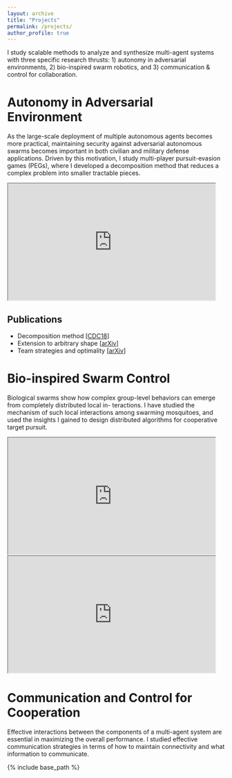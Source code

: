 ```yaml
---
layout: archive
title: "Projects"
permalink: /projects/
author_profile: true
---
```


I study scalable methods to analyze and synthesize multi-agent systems with three specific research thrusts: 1) autonomy in adversarial environments, 2) bio-inspired swarm robotics, and 3) communication & control for collaboration.


# Autonomy in Adversarial Environment

As the large-scale deployment of multiple autonomous agents becomes more practical, maintaining security against adversarial autonomous swarms becomes important in both civilian and military defense applications. Driven by this motivation, I study multi-player pursuit-evasion games (PEGs), where I developed a decomposition method that reduces a complex problem into smaller tractable pieces.

<!-- <video src="/files/LGR_team_defense.mp4" width="480" height="270" controls preload></video> -->
<iframe src="https://www.youtube.com/embed/6zUPkzh_iPU" width="480" height="270" ></iframe>

## Publications
* Decomposition method [[CDC18](10.1109/CDC.2018.8618879)]
* Extension to arbitrary shape [[arXiv](https://arxiv.org/abs/1909.03989)]
* Team strategies and optimality [[arXiv](https://arxiv.org/abs/1912.04342)]


# Bio-inspired Swarm Control

Biological swarms show how complex group-level behaviors can emerge from completely distributed local in-
teractions. I have studied the mechanism of such local interactions among swarming mosquitoes, and used
the insights I gained to design distributed algorithms for cooperative target pursuit. 

<iframe src="https://www.youtube.com/embed/Cnz75WZ88rI" width="480" height="270" ></iframe>

<iframe src="https://www.youtube.com/embed/Hova4bMiVZg" width="480" height="270" ></iframe>



# Communication and Control for Cooperation

Effective interactions between the components of a multi-agent system are essential in maximizing the overall performance. I studied effective communication strategies in terms of how to maintain connectivity and what information to communicate.

<!-- <img src= "/images/foo-bar-identity-th.jpg" alt = "sample image"> -->

<!-- {% if author.googlescholar %}
  You can also find my articles on <u><a href="{{author.googlescholar}}">my Google Scholar profile</a>.</u>
{% endif %} -->

{% include base_path %}

<!-- {% for post in site.publications reversed %}
  {% include archive-single.html %}
{% endfor %} -->
